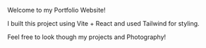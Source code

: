 Welcome to my Portfolio Website!

I built this project using Vite + React and used Tailwind for styling.

Feel free to look though my projects and Photography!
